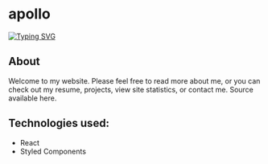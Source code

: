 # apollo
[![Typing SVG](https://readme-typing-svg.herokuapp.com?font=Fira+Code&weight=600&duration=3000&pause=4000&vCenter=true&random=false&width=500&lines=Shanon+Crispen%2C+a+high+skilled+developer)](https://git.io/typing-svg)

## About

Welcome to my website. Please feel free to read more about me, or you can check out my resume, projects, view site statistics, or contact me.
Source available here.

## Technologies used:

- React
- Styled Components
